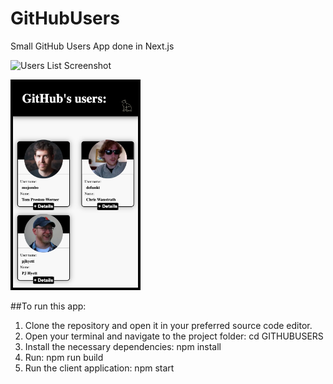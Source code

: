 # GitHubUsers
Small GitHub Users App done in Next.js

![Users List Screenshot](/usersListImg.png)

<img src="./public/usersListImg.png" alt="Users List Screenshot" width="200" height="auto" style="border: solid black 4px"/>

##To run this app:

1. Clone the repository and open it in your preferred source code editor.
2. Open your terminal and navigate to the project folder: cd GITHUBUSERS
3. Install the necessary dependencies: npm install
4. Run: npm run build
4. Run the client application: npm start
